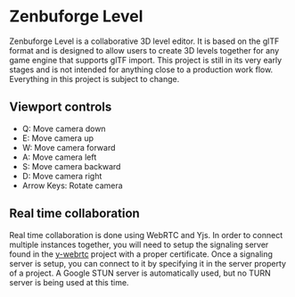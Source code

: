 # Zenbuforge Level
Zenbuforge Level is a collaborative 3D level editor.
It is based on the glTF format and is designed to allow users to create 3D levels together for any game engine that supports glTF import.
This project is still in its very early stages and is not intended for anything close to a production work flow.
Everything in this project is subject to change.

## Viewport controls
* Q: Move camera down
* E: Move camera up
* W: Move camera forward
* A: Move camera left
* S: Move camera backward
* D: Move camera right
* Arrow Keys: Rotate camera

## Real time collaboration
Real time collaboration is done using WebRTC and Yjs.
In order to connect multiple instances together, you will need to setup the signaling server found in the [y-webrtc](https://github.com/yjs/y-webrtc) project with a proper certificate.
Once a signaling server is setup, you can connect to it by specifying it in the server property of a project.
A Google STUN server is automatically used, but no TURN server is being used at this time.
